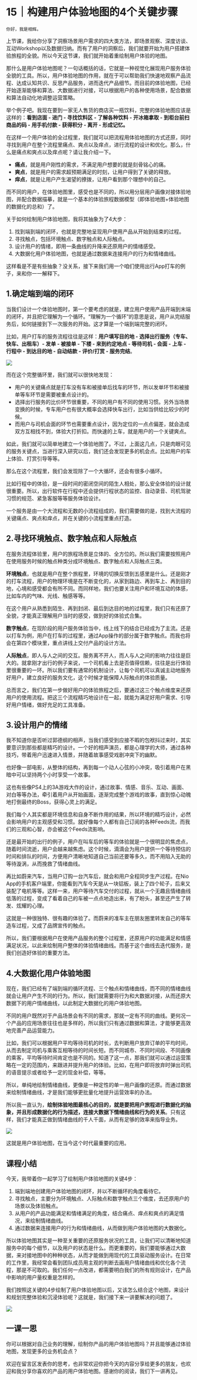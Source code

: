 # 15｜构建用户体验地图的4个关键步骤

    你好，我是相辉。

上节课，我给你分享了洞察场景用户需求的四大类方法，即场景观察、深度访谈、互动Workshop以及数据归纳。而有了用户的洞察后，我们就要开始为用户搭建体验旅程的全貌。所以今天这节课，我们就开始着重绘制用户体验的地图。

那什么是用户体验地图呢？一句话概括的话，它就是一种视觉化展现用户服务体验全貌的工具。所以，用户体验地图的作用，就在于可以帮助我们快速地观察产品流程、达成认知共识、反思产品服务，进而迭代产品细节。而目前的体验地图，已经开始逐渐能够和算法、大数据进行对接，可以根据用户的各种使用场景，配合数据和算法自动化地调整运营策略。

举个例子吧。我现在要到一家无人售货的商店买一瓶饮料，完整的体验地图应该是这样的：**看到店面 - 进门 - 寻找饮料区 - 了解各种饮料 - 开冰箱拿取 - 到柜台前扫商品的码 - 用手机付款 - 获得积分 - 离开 - 形成记忆。**

在这样一个用户体验的全过程里，我们就可以把流程用体验地图的方式还原，同时寻找到用户在整个流程里痛点、爽点以及痒点，进行流程的设计和优化。那么，什么是痛点和爽点以及痒点呢？请让我介绍一下。

*   **痛点**，就是用户刚性的需求，不满足用户想要的就是刻骨铭心的痛。
*   **爽点**，就是用户的需求超预期满足的时刻，让用户得到了关键的释放。
*   **痒点**，就是让用户产生渴望的撩拨，让用户看到那个理想中的自己。

而不同的用户，在体验地图里，感受也是不同的，所以用分层用户画像对接体验地图，并配合数据描摹，就是一个基本的体验旅程数据模型（即体验地图+体验地图的数据化的总和）了。

关于如何绘制用户体验地图，我将其抽象为了4大步：

1.  找到端到端的闭环，也就是完整地呈现用户使用产品从开始到结束的过程。
2.  寻找触点，包括环境触点、数字触点和人际触点。
3.  设计用户的情绪，即用一条曲线的升降来还原用户的情绪感受。
4.  大数据化用户体验地图，也就是通过数据来连接用户的行为和情绪曲线。

这样看是不是有些抽象？没关系，接下来我们用一个咱们使用出行App打车的例子，来和你一一解释下。

## 1.确定端到端的闭环

当我们设计一个体验地图时，第一个要考虑的就是，建立用户使用产品开端到末端的闭环，并且把它理解为一个循环。“理解为一个循环”的意思是说，用户从完结服务后，如何链接到下一次服务的开始。这才算是一个端到端完整的闭环。

比如，用户打车的服务流程往往是这样：**用户填写目的地 - 选择出行服务（专车、快车、出租车）- 发单 - 被接单 - 下楼 - 来到约定地点 - 等待司机 - 会面 - 上车 - 行程中 - 到达目的地 - 自动结款 - 评价/打赏 - 服务完结**。

![](https://static001.geekbang.org/resource/image/95/14/95d958dd9b628bfed64d1d299be6f714.jpg)

而在这个完整循环里，我们就可以很快地发现：

*   用户的关键痛点就是打车没有车和被接单后找车的环节，所以发单环节和被接单等车环节是需要被重点设计的。
*   选择出行服务的比价环节很重要，不同的用户有不同的使用习惯。另外当场景变换的时候，专车用户也有很大概率会选择快车出行，比如当供给比较少的时候。
*   而用户与司机会面的环节也需要重点设计，因为定位的一点点偏差，就会造成双方互相找不到，体验大打折扣。而快速的上车，就是用户的一个关键爽点。

如此，我们就可以简单地建立一个体验地图了。不过，上面这几点，只是肉眼可见的服务关键点，当进行深入研究以后，我们还会发现更多的机会点。比如用户的车上体验、打赏引导等等。

那么在这个流程里，我们会发现除了一个大循环，还会有很多小循环。

比如行程中的体验，是一段时间的密闭空间的陌生人相处，那么安全体验的设计就很重要。所以，出行软件在行程中还会提供行程状态的监控、自动录音、司机驾驶习惯的规范、紧急客服等等服务体验设计。

一个服务是由一个大流程和无数的小流程组成的，我们需要做的是，找到大流程的关键痛点、爽点和痒点，并在关键的小流程里重点打造。

## 2.寻找环境触点、数字触点和人际触点

在服务流程体验里，用户的旅程场景是立体的、全方位的。所以我们需要按照用户在使用服务时候的触点种类分成环境触点、数字触点和人际触点三类。

**环境触点**，也就是用户在整个旅程里，环境的切换反馈到五感里是什么。还是刚才的打车流程，用户的物理环境是在不断变化的，从家到路边、再到车上、再到目的地，心境和感受都会有所不同。而同样地，我们也要关注用户和环境互动的体感，比如车内的气味、光线、触感等等。

在这个用户从熟悉到陌生、再到封闭、最后到达目的地的过程里，我们只有还原了全貌，才能真正理解用户当时的感受，做到好的体验式合集。

**数字触点**，在现阶段的用户服务体验当中，线上线下的结合已经成为了主流。还是以打车为例，用户在打车的过程里，通过App操作的部分属于数字触点。而我也将会在第四个模块里，重点讲线上交付产品的设计方法。

**人际触点**，即人与人之间的交互。服务离不开人，而人与人之间的影响力往往是巨大的。就拿刚才出行的例子来说，一个司机看上去是否值得信赖，往往是出行体验里很重要的一环。所以我们要有通常的机制设计，让每个司机可以真诚主动地服务好用户，建立良好的服务文化，这个时候才能保障人际触点的体验质量。

总而言之，我们在第一步做好用户的体验旅程之后，要通过这三个触点维度来还原用户的使用流程。把这三个流程精巧地设计在一起，就能为满足好用户需求、引导好用户情绪，做好充足的工具准备。

## 3.设计用户的情绪

我不知道你是否听过郭德纲的相声，当我们感受到应接不暇的包袱抖过来时，其实要意识到那些都是精巧的设计。一个好的相声演员，都是心理学的大师，通过各种技巧，带着用户迅速进入情景，并随着故事感受戏剧冲突下的幽默。

也好像一部电影，从整体的结构，再到每一个动人心弦的小冲突，吸引着用户在黑暗中可以坚持两个小时享受一个故事。

这也有些像PS4上的3A游戏大作的设计，通过故事、情感、音乐、互动、画面、对白等等办法，牵引着用户从开始画面，逐渐完成整个游戏的故事，直到惊心动魄地打倒最终的Boss，获得心灵上的满足。

我们每个人其实都是环境信息和自身不断作用的结果，所以环境的精巧设计，必然会影响用户的主观感受和习惯。就好像每个人都有自己订阅的各种Feeds流，而我们的三观和心智，亦会被这个Feeds流影响。

还是最开始的出行的例子，用户在叫车后的等车的体验就是一个很明显的焦虑点，随着时间流逝，用户会越来越焦虑。这个时候，滴滴会为用户提供一个等待预估的时间和排队的时间，方便用户清晰地知道自己当前还要等多久，而不用陷入无助的等待漩涡，从而挽救了情绪曲线。

再比如蔚来汽车，当用户订购一台汽车后，就会和用户全程同步生产过程。在Nio App的手机客户端里，你能看到汽车今天是从一块铝板，装上了四个轮子，后来又装配了电机等等。这样一来，用户等待汽车交付的过程，就从一个无趣且情绪曲线低落的过程，变成了看着自己的车被一点点地造出来，有了盼头，甚至还产生了转发、炫耀的心理。

这就是一种很独特、很有趣的体验了。而蔚来的准车主在朋友圈里转发自己的等车造车过程，又成了品牌宣传的触点。

所以，我们要根据用户在使用产品服务的整个过程里，还原用户的功能满足和情感满足状况，以此来绘制用户整体的体验情绪曲线。而基于这个曲线去迭代服务，是我们创造好体验的重要方法。

## 4.大数据化用户体验地图

现在，我们已经有了端到端的循环流程、三个触点和情绪曲线，而不同的情绪曲线就会让用户产生不同的行为。所以，我们就需要将行为和大数据对接，从而还原大数据下的用户情绪曲线，以此制定大数据化的用户体验地图。

不同的用户既然对于产品场景会有不同的需求，那就一定有不同的曲线。更何况一个产品的应用场景往往也是多样的，所以我们只有通过数据和算法，才能够更高效地完善产品运营能力。

比如，我们可以根据用户平均等待司机的时长，去判断用户放弃订单的平均时间，从而去制定司机与乘客互相等待的时间长短。而不同城市、不同时间段、不同画像的乘客，平均等待时间肯定也是不同的。知道了这一点，那我们就可以通过运营策略在一定的范围内，来跟进并提升用户的体验。比如，在用户即将放弃时弹出司机的语音提示或者给予一定的现金补偿，等等。

所以，单纯地绘制情绪曲线，更像是一种定性的单一用户画像的还原。而通过数据来绘制情绪曲线，才是我们能够更批量化地提升运营效率的办法。

所以我一直认为，**绘制体验地图最核心的目的，就是要把用户旅程进行数据化的抽象，并且形成数据化的行为描述，连接大数据下情绪曲线和行为的关系**。只有这样，我们才能真正做到情绪曲线的千人千面，从而有足够的效率来指导业务。

![](https://static001.geekbang.org/resource/image/31/dd/31a1bd386aeb0df7dc2c9c51fa81ccdd.jpg)

这就是用户体验地图，在当今这个时代最重要的应用。

## 课程小结

今天，我带着你一起学习了绘制用户体验地图的关键4步：

1.  端到端地创建用户体验地图的闭环，并以不断循环的角度看待它。
2.  寻找触点，主要分为环境触点、人际触点和数字触点三个维度，去还原用户的场景以及体验触点。
3.  从用户的产品功能满足和情绪满足的角度，结合痛点、痒点和爽点的满足情况，来绘制情绪曲线。
4.  通过数据来连接用户的行为和情绪曲线，从而做到用户体验地图的大数据化。

所以体验地图其实是一种至关重要的还原服务状况的工具，让我们可以清晰地知道服务中的每个细节，以及用户的状态是什么。而更重要的，我们要能够通过大数据，来对接地图中的种种状态，从而才能做到用现代的工具驱动服务设计。在日常的工作里，我经常会看到团队成员用主观的判断去画用户情绪曲线和优化各个流程，那是不可取的。我们任何一点改进，都需要明白我们的所有规则设计，在产品中影响的用户量权重是怎样的。

我们按照这关键的4步绘制了用户体验地图以后，又该怎么结合这个地图，来设计和规划完整体验和沉浸体验呢？这就是，我们接下来一讲要解决的问题了。

![](https://static001.geekbang.org/resource/image/6b/9c/6b8fb10bdca74e89f6f203f91f7db89c.jpg)

## 一课一思

你可以根据对自己业务的理解，绘制你产品的用户体验地图吗？并且能够通过体验地图，发现更多的业务机会点？

欢迎在留言区发表你的思考，也非常欢迎你把今天的内容分享给更多的朋友，也欢迎和我分享你喜欢的产品的用户体验地图。感谢你的阅读，我们下一讲再见。
    